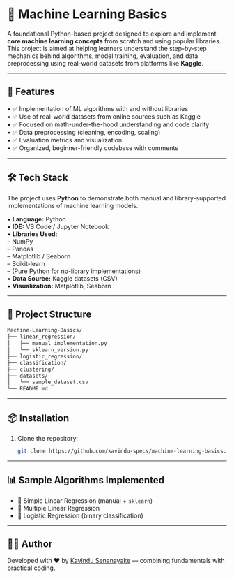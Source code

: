
# 🤖 Machine Learning Basics

A foundational Python-based project designed to explore and implement **core machine learning concepts** from scratch and using popular libraries. This project is aimed at helping learners understand the step-by-step mechanics behind algorithms, model training, evaluation, and data preprocessing using real-world datasets from platforms like **Kaggle**.

---

## 🚀 Features

• ✅ Implementation of ML algorithms with and without libraries  
• ✅ Use of real-world datasets from online sources such as Kaggle  
• ✅ Focused on math-under-the-hood understanding and code clarity  
• ✅ Data preprocessing (cleaning, encoding, scaling)  
• ✅ Evaluation metrics and visualization  
• ✅ Organized, beginner-friendly codebase with comments  

---

## 🛠️ Tech Stack

The project uses **Python** to demonstrate both manual and library-supported implementations of machine learning models.

• **Language:** Python  
• **IDE:** VS Code / Jupyter Notebook  
• **Libraries Used:**  
– NumPy  
– Pandas  
– Matplotlib / Seaborn  
– Scikit-learn  
– (Pure Python for no-library implementations)  
• **Data Source:** Kaggle datasets (CSV)  
• **Visualization:** Matplotlib, Seaborn  

---

## 📁 Project Structure

```bash
Machine-Learning-Basics/
├── linear_regression/
│   ├── manual_implementation.py
│   └── sklearn_version.py
├── logistic_regression/
├── classification/
├── clustering/
├── datasets/
│   └── sample_dataset.csv
└── README.md
```

---

## 📦 Installation

1. Clone the repository:

   ```bash
   git clone https://github.com/kavindu-specs/machine-learning-basics.git
   ```
---

## 📊 Sample Algorithms Implemented

* 🔹 Simple Linear Regression (manual + `sklearn`)
* 🔹 Multiple Linear Regression
* 🔹 Logistic Regression (binary classification)

---

## 👨‍💻 Author

Developed with ❤️ by [Kavindu Senanayake](https://github.com/kavindu-specs) — combining fundamentals with practical coding.


